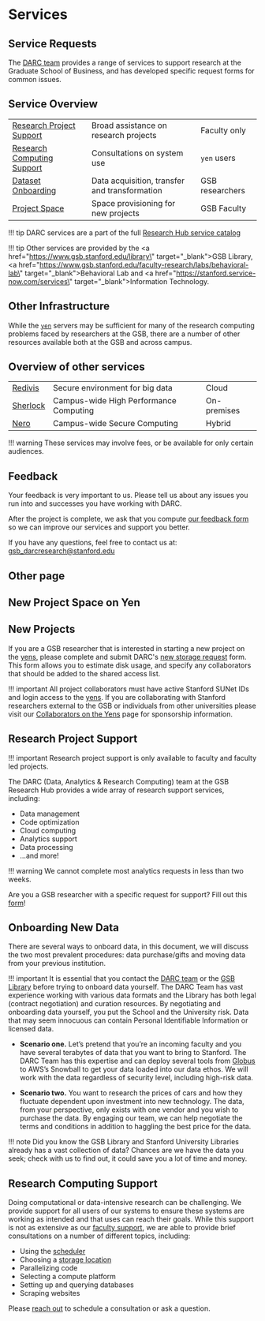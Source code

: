 # Services

## Service Requests

The [DARC team](https://gsbresearchhub.stanford.edu/support-units/darc) provides a range of services to support research at the Graduate School of Business, and has developed specific request forms for common issues.

## Service Overview

|   |   |   |
|---|---|---|
| [Research Project Support](researchSupportRequest.html)  | Broad assistance on research projects | Faculty only
| [Research Computing Support](rcSupport.html)  | Consultations on system use  | `yen` users
| [Dataset Onboarding](onboardNewData.html)  | Data acquisition, transfer and transformation  | GSB researchers
| [Project Space](newProject.html)  | Space provisioning for new projects | GSB Faculty


!!! tip
    DARC services are a part of the full [Research Hub service catalog](https://gsbresearchhub.stanford.edu/services/service-catalog)

!!! tip
    Other services are provided by the <a href=\"https://www.gsb.stanford.edu/library\" target=\"_blank\">GSB Library</a>, <a href=\"https://www.gsb.stanford.edu/faculty-research/labs/behavioral-lab\" target=\"_blank\">Behavioral Lab</a> and <a href=\"https://stanford.service-now.com/services\" target=\"_blank\">Information Technology</a>.


## Other Infrastructure

While the [`yen`](/_getting_started/yen-servers) servers may be sufficient for many of the research computing problems faced by researchers at the GSB, there are a number of other resources available both at the GSB and across campus.

## Overview of other services

|   |   |   |
|---|---|---|
| [Redivis](https://gsb-research-help.stanford.edu/library/faq/358602)  | Secure environment for big data | Cloud
| [Sherlock](sherlock.html)  | Campus-wide High Performance Computing  | On-premises
| [Nero](https://nero-docs.stanford.edu/)  | Campus-wide Secure Computing  | Hybrid

!!! warning
    These services may involve fees, or be available for only certain audiences.

## Feedback

Your feedback is very important to us. Please tell us about any issues you run
into and successes you have working with DARC.

After the project is complete, we ask that you compute <a href="https://darc.stanford.edu/feedback" target="_blank">our feedback form</a> so we can improve our services and support you better.

If you have any questions, feel free to contact us at: [gsb_darcresearch@stanford.edu](mailto:gsb_darcresearch@stanford.edu)

## Other page
## New Project Space on Yen
## New Projects

If you are a GSB researcher that is interested in starting a new project on the [yens](/_getting_started/yen-servers), please complete and submit DARC's [new storage request](https://darc.stanford.edu/yenstorage) form. This form allows you to estimate disk usage, and specify any collaborators that should be added to the shared access list.

!!! important
    All project collaborators must have active Stanford SUNet IDs and login access to the [yens](/_getting_started/yen-servers). If you are collaborating with Stanford researchers external to the GSB or individuals from other universities please visit our [Collaborators on the Yens](/_policies/collaborators) page for sponsorship information.


## Research Project Support
!!! important
    Research project support is only available to faculty and faculty led projects.

The DARC (Data, Analytics & Research Computing) team at the GSB Research Hub provides a wide array of research support services, including:

- Data management
- Code optimization
- Cloud computing
- Analytics support
- Data processing
- ...and more!

!!! warning
    We cannot complete most analytics requests in less than two weeks.

Are you a GSB researcher with a specific request for support?  Fill out this [form](https://darcrequest.stanford.edu)!

##  Onboarding New Data
There are several ways to onboard data, in this document, we will discuss the two most prevalent procedures: data purchase/gifts and moving data from your previous institution.

!!! important
    It is essential that you contact the <A HREF='mailto:gsb_darcresearch@stanford.edu' TARGET='_BLANK'>DARC team</A> or the <A HREF='https://www.gsb.stanford.edu/library' TARGET='_BLANK'>GSB Library</A> before trying to onboard data yourself.  The DARC Team has vast experience working with various data formats and the Library has both legal (contract negotiation) and curation resources.  By negotiating and onboarding data yourself, you put the School and the University risk.  Data that may seem innocuous can contain Personal Identifiable Information or licensed data.


- **Scenario one.** Let’s pretend that you’re an incoming faculty and you have several terabytes of data that you want to bring to Stanford. The DARC Team has this expertise and can deploy several tools from [Globus](/services/globus.html) to AWS’s Snowball to get your data loaded into our data ethos.  We will work with the data regardless of security level, including high-risk data.

- **Scenario two.** You want to research the prices of cars and how they fluctuate dependent upon investment into new technology.  The data, from your perspective, only exists with one vendor and you wish to purchase the data. By engaging our team, we can help negotiate the terms and conditions in addition to haggling the best price for the data.

!!! note
    Did you know the GSB Library and Stanford University Libraries already has a vast collection of data? Chances are we have the data you seek; check with us to find out, it could save you a lot of time and money.


## Research Computing Support

Doing computational or data-intensive research can be challenging.  We provide support for all users of our systems to ensure these systems are working as intended and that uses can reach their goals.  While this support is not as extensive as our [faculty support](researchSupportRequest.html), we are able to provide brief consultations on a number of different topics, including:

* Using the [scheduler](/yen/scheduler.html)
* Choosing a [storage location](/storage/fileStorage.html)
* Parallelizing code
* Selecting a compute platform
* Setting up and querying databases
* Scraping websites

Please [reach out](mailto:gsb_darcresearch@stanford.edu) to schedule a consultation or ask a question.
